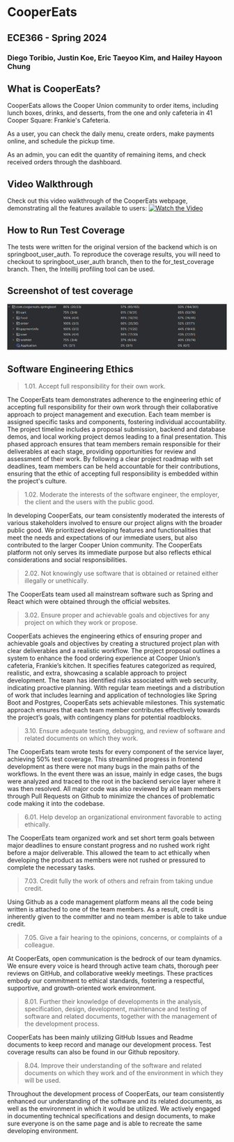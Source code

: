 # CooperEats

## ECE366 - Spring 2024
### Diego Toribio, Justin Koe, Eric Taeyoo Kim, and Hailey Hayoon Chung

## What is CooperEats?
CooperEats allows the Cooper Union community to order items, including lunch boxes, drinks, and desserts, from the one and only cafeteria in 41 Cooper Square: Frankie's Cafeteria.

As a user, you can check the daily menu, create orders, make payments online, and schedule the pickup time.

As an admin, you can edit the quantity of remaining items, and check received orders through the dashboard.

## Video Walkthrough
Check out this video walkthrough of the CooperEats webpage, demonstrating all the features available to users:
[![Watch the Video](/coopereats-app/walkthrough_thumbnail.png)](https://drive.google.com/file/d/1IdtyKMnTN49ry8z-YaWWk_cLj9oQ9AWB/view?usp=sharing)


## How to Run Test Coverage
The tests were written for the original version of the backend which is on springboot_user_auth. To reproduce the coverage results, you will need to checkout to springboot_user_auth branch, then to the for_test_coverage branch. Then, the Inteillij profiling tool can be used.

## Screenshot of test coverage
![Test Coverage](/coopereats-app/test_coverage.PNG)


## Software Engineering Ethics
> 1.01. Accept full responsibility for their own work.

The CooperEats team demonstrates adherence to the engineering ethic of accepting full responsibility for their own work through their collaborative approach to project management and execution. Each team member is assigned specific tasks and components, fostering individual accountability. The project timeline includes a proposal submission, backend and database demos, and local working project demos leading to a final presentation. This phased approach ensures that team members remain responsible for their deliverables at each stage, providing opportunities for review and assessment of their work. By following a clear project roadmap with set deadlines, team members can be held accountable for their contributions, ensuring that the ethic of accepting full responsibility is embedded within the project's culture.

> 1.02. Moderate the interests of the software engineer, the employer, the client and the users with the public good.

In developing CooperEats, our team consistently moderated the interests of various stakeholders involved to ensure our project aligns with the broader public good. We prioritized developing features and functionalities that meet the needs and expectations of our immediate users, but also contributed to the larger Cooper Union community. The CooperEats platform not only serves its immediate purpose but also reflects ethical considerations and social responsibilities.

> 2.02. Not knowingly use software that is obtained or retained either illegally or unethically.

The CooperEats team used all mainstream software such as Spring and React which were obtained through the official websites.

> 3.02. Ensure proper and achievable goals and objectives for any project on which they work or propose.

CooperEats achieves the engineering ethics of ensuring proper and achievable goals and objectives by creating a structured project plan with clear deliverables and a realistic workflow. The project proposal outlines a system to enhance the food ordering experience at Cooper Union’s cafeteria, Frankie’s kitchen. It specifies features categorized as required, realistic, and extra, showcasing a scalable approach to project development. The team has identified risks associated with web security, indicating proactive planning. With regular team meetings and a distribution of work that includes learning and application of technologies like Spring Boot and Postgres, CooperEats sets achievable milestones. This systematic approach ensures that each team member contributes effectively towards the project’s goals, with contingency plans for potential roadblocks. 

> 3.10. Ensure adequate testing, debugging, and review of software and related documents on which they work.

The CooperEats team wrote tests for every component of the service layer, achieving 50% test coverage. This streamlined progress in frontend development as there were not many bugs in the main paths of the workflows. In the event there was an issue, mainly in edge cases, the bugs were analyzed and traced to the root in the backend service layer where it was then resolved. All major code was also reviewed by all team members through Pull Requests on Github to minimize the chances of problematic code making it into the codebase.

> 6.01. Help develop an organizational environment favorable to acting ethically.

The CooperEats team organized work and set short term goals between major deadlines to ensure constant progress and no rushed work right before a major deliverable. This allowed the team to act ethically when developing the product as members were not rushed or pressured to complete the necessary tasks.

> 7.03. Credit fully the work of others and refrain from taking undue credit.

Using Github as a code management platform means all the code being written is attached to one of the team members. As a result, credit is inherently given to the committer and no team member is able to take undue credit. 

> 7.05. Give a fair hearing to the opinions, concerns, or complaints of a colleague.

At CooperEats, open communication is the bedrock of our team dynamics. We ensure every voice is heard through active team chats, thorough peer reviews on GitHub, and collaborative weekly meetings. These practices embody our commitment to ethical standards, fostering a respectful, supportive, and growth-oriented work environment.

> 8.01. Further their knowledge of developments in the analysis, specification, design, development, maintenance and testing of software and related documents, together with the management of the development process.

CooperEats has been mainly utilizing GitHub Issues and Readme documents to keep record and manage our development process. Test coverage results can also be found in our Github repository.

> 8.04. Improve their understanding of the software and related documents on which they work and of the environment in which they will be used.

Throughout the development process of CooperEats, our team consistently enhanced our understanding of the software and its related documents, as well as the environment in which it would be utilized. We actively engaged in documenting technical specifications and design documents, to make sure everyone is on the same page and is able to recreate the same developing environment.
